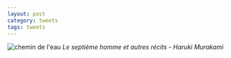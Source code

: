 ```yaml
---
layout: post
category: tweets
tags: tweets 
---
```



![chemin de l'eau](https://i.ibb.co/k3XPzYs/Cam-Scanner-29-05-2023-20-11-02-Xa-DVjdl-F3-L.jpg)
_Le septième homme et autres récits - Haruki Murakami_